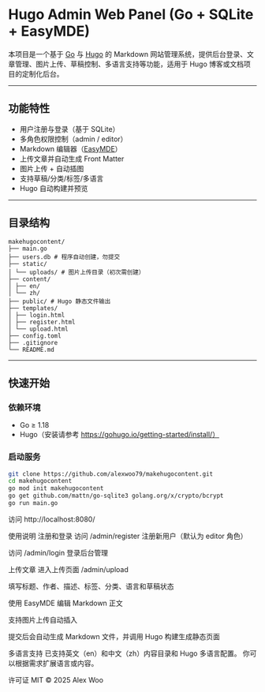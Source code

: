# Hugo Admin Web Panel (Go + SQLite + EasyMDE)

本项目是一个基于 [Go](https://golang.org) 与 [Hugo](https://gohugo.io) 的 Markdown 网站管理系统，提供后台登录、文章管理、图片上传、草稿控制、多语言支持等功能，适用于 Hugo 博客或文档项目的定制化后台。

---

## 功能特性

- 用户注册与登录（基于 SQLite）  
- 多角色权限控制（admin / editor）  
- Markdown 编辑器（[EasyMDE](https://github.com/Ionaru/easy-markdown-editor)）  
- 上传文章并自动生成 Front Matter  
- 图片上传 + 自动插图  
- 支持草稿/分类/标签/多语言  
- Hugo 自动构建并预览

---

## 目录结构
```plaintext
makehugocontent/
├── main.go
├── users.db # 程序自动创建，勿提交
├── static/
│ └── uploads/ # 图片上传目录（初次需创建）
├── content/
│ ├── en/
│ └── zh/
├── public/ # Hugo 静态文件输出
├── templates/
│ ├── login.html
│ ├── register.html
│ └── upload.html
├── config.toml
├── .gitignore
└── README.md
```
---

## 快速开始

### 依赖环境

- Go ≥ 1.18  
- Hugo（安装请参考 https://gohugo.io/getting-started/install/）

### 启动服务

```bash
git clone https://github.com/alexwoo79/makehugocontent.git
cd makehugocontent
go mod init makehugocontent
go get github.com/mattn/go-sqlite3 golang.org/x/crypto/bcrypt
go run main.go
```

访问 http://localhost:8080/

使用说明
注册和登录
访问 /admin/register 注册新用户（默认为 editor 角色）

访问 /admin/login 登录后台管理

上传文章
进入上传页面 /admin/upload

填写标题、作者、描述、标签、分类、语言和草稿状态

使用 EasyMDE 编辑 Markdown 正文

支持图片上传自动插入

提交后会自动生成 Markdown 文件，并调用 Hugo 构建生成静态页面

多语言支持
已支持英文（en）和中文（zh）内容目录和 Hugo 多语言配置。
你可以根据需求扩展语言或内容。

许可证
MIT © 2025 Alex Woo


